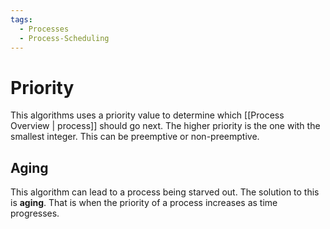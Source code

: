 ```yaml
---
tags:
  - Processes
  - Process-Scheduling
---
```

# Priority
This algorithms uses a priority value to determine which [[Process Overview | process]] should go next. The higher priority is the one with the smallest integer. This can be preemptive or non-preemptive. 
## Aging
This algorithm can lead to a process being starved out. The solution to this is **aging**. That is when the priority of a process increases as time progresses.